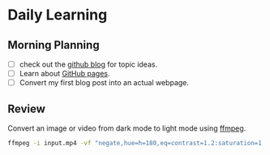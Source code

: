 # Daily Learning
## Morning Planning
- [ ] check out the [github blog](https://github.blog/) for topic ideas. 
- [ ] Learn about [GitHub pages](https://skills.github.com/#first-day-on-github).
- [ ] Convert my first blog post into an actual webpage.

## Review
Convert an image or video from dark mode to light mode using [ffmpeg](https://ffmpeg.org).
```bash
ffmpeg -i input.mp4 -vf "negate,hue=h=180,eq=contrast=1.2:saturation=1.1" output.mp4
```

